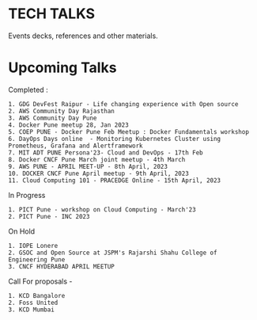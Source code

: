 # TECH TALKS

Events decks, references and other materials.


# Upcoming Talks


Completed :
```
1. GDG DevFest Raipur - Life changing experience with Open source
2. AWS Community Day Rajasthan
3. AWS Community Day Pune
4. Docker Pune meetup 28, Jan 2023
5. COEP PUNE - Docker Pune Feb Meetup : Docker Fundamentals workshop
6. DayOps Days online  - Monitoring Kubernetes Cluster using Prometheus, Grafana and Alertframework
7. MIT ADT PUNE Persona'23- Cloud and DevOps - 17th Feb
8. Docker CNCF Pune March joint meetup - 4th March
9. AWS PUNE - APRIL MEET-UP - 8th April, 2023
10. DOCKER CNCF Pune April meetup - 9th April, 2023
11. Cloud Computing 101 - PRACEDGE Online - 15th April, 2023
```

In Progress
```  
1. PICT Pune - workshop on Cloud Computing - March'23
2. PICT Pune - INC 2023

```

On Hold
```
1. IOPE Lonere
2. GSOC and Open Source at JSPM's Rajarshi Shahu College of Engineering Pune
3. CNCF HYDERABAD APRIL MEETUP
```

Call For proposals - 
```
1. KCD Bangalore 
2. Foss United
3. KCD Mumbai 
```
